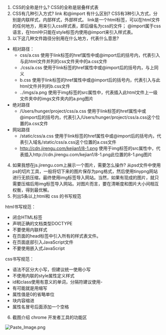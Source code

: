 1. CSS的全称是什么?
CSS的全称是层叠样式表
2. CSS有几种引入方式? link 和@import 有什么区别?
CSS有3种引入方式，分别是内联样式，内部样式，外部样式。
link是一个html标签，可以在html文件的任何地方，用来引入css样式表，即后缀名为css的文件；
@import属于css语言，在html中只能在style标签内使用@import来引入样式表。
3. 以下这几种文件路径分别用在什么地方，代表什么意思?
  - 相对路径：  
    - css/a.css  使用于link标签的href属性中或@import后的括号内，代表引入与此html文件并列的css文件夹中的a.css文件
    - ./css/a.css  使用于link标签的href属性中或@import后的括号内，与上同义
    - b.css  使用于link标签的href属性中或@import后的括号内，代表引入与此html文件并列的b.css文件
    - ../imgs/a.png  使用于img标签的src属性中，代表插入此html文件上一级文件夹中的imgs文件夹内的a.png图片
  - 绝对路径  
    - /Users/hunger/project/css/a.css  使用于link标签的href属性中或@import后的括号内，代表引入/Users/hunger/project/css/a.css这个位置的a.css文件
  - 网站路径 
     - /static/css/a.css 使用于link标签的href属性中或@import后的括号内，代表引入域名/static/css/a.css这个位置的a.css文件
    - http://cdn.jirengu.com/kejian1/8-1.png  使用于img标签的src属性中，代表插入http://cdn.jirengu.com/kejian1/8-1.png此位置的8-1.png图片
4. 如果我想在js.jirengu.com上展示一个图片，需要怎么操作?
从psd文件中使用ps的切片工具，一般将切下来的图片保存为png格式，然后使用tinypng网站进行无损压缩，最终使用img标签导入网站。当然，如果有现成的图片，就只需要压缩后用img标签导入网站。对图片而言，要在清晰度和图片大小间相互权衡，得到最优解。
5. 列出5条以上html和 css 的书写规范

html书写规范：
  - 闭合HTML标签
  - 声明正确的文档类型DOCTYPE
  - 不要使用内联样式
  - 在页面的head标签中引入所有的样式表文件。
  - 在页面底部引入JavaScript文件
  - 不要使用嵌入式JavaScript

css书写规范：
  - 语法不区分大小写，但建议统一使用小写
  - 不使用内联的style属性定义样式
  - id和class使用有意义的单词，分隔符建议使用-
  - 有可能就是用缩写
  - 属性值是0的省略单位
  - 块内容缩进
  - 属性名冒号后面添加一个空格
6. 截图介绍 chrome 开发者工具的功能区

![Paste_Image.png](http://upload-images.jianshu.io/upload_images/5353790-253aede3968f965d.png?imageMogr2/auto-orient/strip%7CimageView2/2/w/1240)
